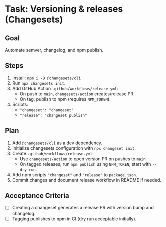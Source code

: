 # Task: Versioning & releases (Changesets)

## Goal
Automate semver, changelog, and npm publish.

## Steps
1. Install: `npm i -D @changesets/cli`
2. Run `npx changesets init`.
3. Add GitHub Action `.github/workflows/release.yml`:
   - On push to `main`, `changesets/action` creates/release PR.
   - On tag, publish to npm (requires `NPM_TOKEN`).
4. Scripts:
   - `"changeset": "changeset"`
   - `"release": "changeset publish"`

## Plan
1. Add `@changesets/cli` as a dev dependency.
2. Initialize changesets configuration with `npx changeset init`.
3. Create `.github/workflows/release.yml`:
   - Use `changesets/action` to open version PR on pushes to `main`.
   - On tagged releases, run `npm publish` using `NPM_TOKEN`; start with `--dry-run`.
4. Add npm scripts `"changeset"` and `"release"` to `package.json`.
5. Commit changes and document release workflow in README if needed.

## Acceptance Criteria
- [ ] Creating a changeset generates a release PR with version bump and changelog.
- [ ] Tagging publishes to npm in CI (dry run acceptable initially).
